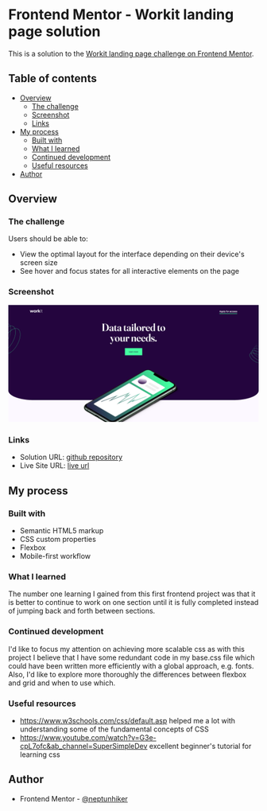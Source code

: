 # Frontend Mentor - Workit landing page solution

This is a solution to the [Workit landing page challenge on Frontend Mentor](https://www.frontendmentor.io/challenges/workit-landing-page-2fYnyle5lu). 

## Table of contents

- [Overview](#overview)
  - [The challenge](#the-challenge)
  - [Screenshot](#screenshot)
  - [Links](#links)
- [My process](#my-process)
  - [Built with](#built-with)
  - [What I learned](#what-i-learned)
  - [Continued development](#continued-development)
  - [Useful resources](#useful-resources)
- [Author](#author)


## Overview

### The challenge

Users should be able to:

- View the optimal layout for the interface depending on their device's screen size
- See hover and focus states for all interactive elements on the page

### Screenshot

![](./screenshot.jpg)

### Links

- Solution URL: [github repository](https://github.com/neptunhiker/Frontend-Mentor-workit)
- Live Site URL: [live url](https://neptunhiker.github.io/Frontend-Mentor-workit/starter-code/index.html)

## My process

### Built with

- Semantic HTML5 markup
- CSS custom properties
- Flexbox
- Mobile-first workflow

### What I learned

The number one learning I gained from this first frontend project was that it is better to continue to work on one section until it is fully completed instead of jumping back and forth between sections.

### Continued development

I'd like to focus my attention on achieving more scalable css as with this project I believe that I have some redundant code in my base.css file which could have been written more efficiently with a global approach, e.g. fonts. Also, I'd like to explore more thoroughly the differences between flexbox and grid and when to use which.

### Useful resources

- https://www.w3schools.com/css/default.asp helped me a lot with understanding some of the fundamental concepts of CSS
- https://www.youtube.com/watch?v=G3e-cpL7ofc&ab_channel=SuperSimpleDev excellent beginner's tutorial for learning css

## Author

- Frontend Mentor - [@neptunhiker](https://www.frontendmentor.io/profile/neptunhiker)
